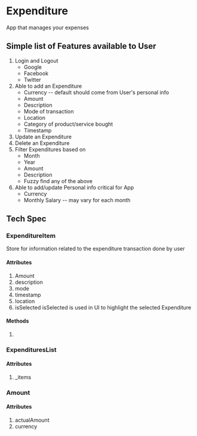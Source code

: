 # Expenditure
App that manages your expenses

## Simple list of Features available to User

1. Login and Logout
   - Google
   - Facebook
   - Twitter
2. Able to add an Expenditure
   - Currency -- default should come from User's personal info
   - Amount
   - Description
   - Mode of transaction
   - Location
   - Category of product/service bought
   - Timestamp
3. Update an Expenditure
4. Delete an Expenditure
5. Filter Expenditures based on
   - Month
   - Year
   - Amount
   - Description
   - Fuzzy find any of the above
6. Able to add/update Personal info critical for App
   - Currency
   - Monthly Salary -- may vary for each month
   
   
## Tech Spec

### ExpenditureItem
Store for information related to the expenditure transaction done by user

#### Attributes
1. Amount
2. description
3. mode
4. timestamp
5. location
6. isSelected
   isSelected is used in UI to highlight the selected Expenditure
   
#### Methods
1. 

### ExpendituresList

#### Attributes
1. _items<ExpendituresItem>


### Amount

#### Attributes
1. actualAmount
2. currency
